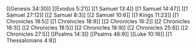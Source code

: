 [[Genesis 34:30]]
[[Exodus 5:21]]
[[1 Samuel 13:4]]
[[1 Samuel 14:47]]
[[1 Samuel 27:12]]
[[2 Samuel 8:3]]
[[2 Samuel 10:6]]
[[1 Kings 11:23]]
[[1 Chronicles 18:5]]
[[1 Chronicles 18:9]]
[[2 Chronicles 16:2]]
[[2 Chronicles 18:3]]
[[2 Chronicles 18:5]]
[[2 Chronicles 18:9]]
[[2 Chronicles 25:6]]
[[2 Chronicles 27:5]]
[[Psalms 14:3]]
[[Psalms 46:9]]
[[Luke 10:16]]
[[1 Thessalonians 4:8]]
